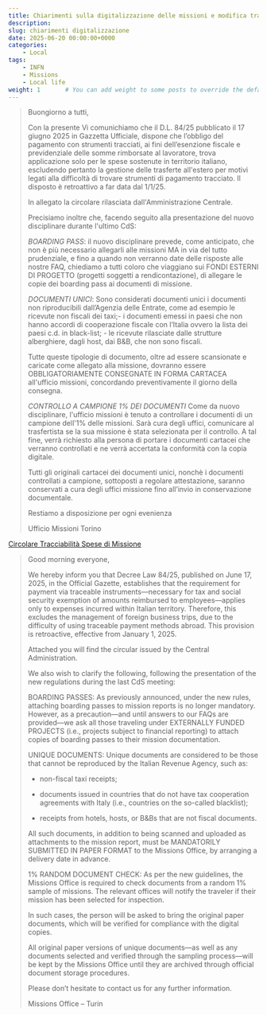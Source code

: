 ```yaml
---
title: Chiarimenti sulla digitalizzazione delle missioni e modifica tracciabilità spese per trasferte all'estero
description: 
slug: chiarimenti digitalizzazione
date: 2025-06-20 00:00:00+0000
categories:
    - Local
tags:
    - INFN
    - Missions
    - Local life
weight: 1       # You can add weight to some posts to override the default sorting (date descending)
---
```

> Buongiorno a tutti,
> 
> Con la presente Vi comunichiamo che il D.L. 84/25 pubblicato il 17 giugno 2025 in Gazzetta Ufficiale, dispone che l’obbligo del pagamento con strumenti tracciati, ai fini dell’esenzione fiscale e previdenziale delle somme rimborsate al lavoratore, trova applicazione solo per le spese sostenute in territorio italiano, escludendo pertanto la gestione delle trasferte all'estero per motivi legati alla difficoltà di trovare strumenti di pagamento tracciato. Il disposto è retroattivo a far data dal 1/1/25.
> 
> In allegato la circolare rilasciata dall'Amministrazione Centrale.
> 
> Precisiamo inoltre che, facendo seguito alla presentazione del nuovo disciplinare durante l'ultimo CdS:
> 
> *BOARDING PASS*: il nuovo disciplinare prevede, come anticipato, che non è più necessario allegarli alle missioni MA in via del tutto prudenziale, e fino a quando non verranno date delle risposte alle nostre FAQ, chiediamo a tutti coloro che viaggiano sui FONDI ESTERNI DI PROGETTO (progetti soggetti a rendicontazione), di allegare le copie dei boarding pass ai documenti di missione.
> 
> *DOCUMENTI UNICI*: Sono considerati documenti unici i documenti non riproducibili dall’Agenzia delle Entrate, come ad esempio le ricevute non fiscali dei taxi;- i documenti emessi in paesi che non hanno accordi di cooperazione fiscale con l’Italia ovvero la lista dei paesi c.d. in black-list; - le ricevute rilasciate dalle strutture alberghiere, dagli host, dai B&B, che non sono fiscali.
> 
> Tutte queste tipologie di documento, oltre ad essere scansionate e caricate come allegato alla missione, dovranno essere OBBLIGATORIAMENTE CONSEGNATE IN FORMA CARTACEA all'ufficio missioni, concordando preventivamente il giorno della consegna.
> 
> 
> *CONTROLLO A CAMPIONE 1% DEI DOCUMENTI* Come da nuovo disciplinare, l'ufficio missioni è tenuto a controllare i documenti di un campione dell'1% delle missioni. Sarà cura degli uffici, comunicare al trasfertista se la sua missione è stata selezionata per il controllo.
> A tal fine, verrà richiesto alla persona di portare i documenti cartacei che verranno controllati e ne verrà accertata la conformità con la copia digitale.
> 
> 
> Tutti gli originali cartacei dei documenti unici, nonchè i documenti controllati a campione, sottoposti a regolare attestazione, saranno conservati a cura degli uffici missione fino all’invio in conservazione documentale.
> 
> 
> Restiamo a disposizione per ogni evenienza
> 
> Ufficio Missioni Torino

[Circolare Tracciabilità Spese di Missione](Tracciamento-Spese-Missioni.pdf)

> Good morning everyone,
> 
> We hereby inform you that Decree Law 84/25, published on June 17, 2025, in the Official Gazette, establishes that the requirement for payment via traceable instruments—necessary for tax and social security exemption of amounts reimbursed to employees—applies only to expenses incurred within Italian territory. Therefore, this excludes the management of foreign business trips, due to the difficulty of using traceable payment methods abroad. This provision is retroactive, effective from January 1, 2025.
> 
> Attached you will find the circular issued by the Central Administration.
> 
> We also wish to clarify the following, following the presentation of the new regulations during the last CdS meeting:
> 
> BOARDING PASSES: As previously announced, under the new rules, attaching boarding passes to mission reports is no longer mandatory. However, as a precaution—and until answers to our FAQs are provided—we ask all those traveling under EXTERNALLY FUNDED PROJECTS (i.e., projects subject to financial reporting) to attach copies of boarding passes to their mission documentation.
> 
> UNIQUE DOCUMENTS: Unique documents are considered to be those that cannot be reproduced by the Italian Revenue Agency, such as:
> 
> - non-fiscal taxi receipts;
> 
> - documents issued in countries that do not have tax cooperation agreements with Italy (i.e., countries on the so-called blacklist);
> 
> - receipts from hotels, hosts, or B&Bs that are not fiscal documents.
> 
> All such documents, in addition to being scanned and uploaded as attachments to the mission report, must be MANDATORILY SUBMITTED IN PAPER FORMAT to the Missions Office, by arranging a delivery date in advance.
> 
> 1% RANDOM DOCUMENT CHECK: As per the new guidelines, the Missions Office is required to check documents from a random 1% sample of missions. The relevant offices will notify the traveler if their mission has been selected for inspection.
> 
> In such cases, the person will be asked to bring the original paper documents, which will be verified for compliance with the digital copies.
> 
> All original paper versions of unique documents—as well as any documents selected and verified through the sampling process—will be kept by the Missions Office until they are archived through official document storage procedures.
> 
> Please don’t hesitate to contact us for any further information.
> 
> Missions Office – Turin
> 


